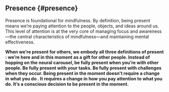 ## Presence {#presence}

Presence is foundational for mindfulness. By definition, being present means we’re paying attention to the people, objects, and ideas around us. This level of attention is at the very core of managing focus and awareness—the central characteristics of mindfulness—and maintaining mental effectiveness.

**When we’re present for others, we embody all three definitions of present : we’re here and in this moment as a gift for other people. Instead of hopping on the neural carousel, be fully present when you’re with other people. Be fully present with your tasks. Be fully present with challenges when they occur. Being present in the moment doesn’t require a change in what you do . It requires a change in how you pay attention to what you do. It’s a conscious decision to be present in the moment.**